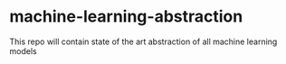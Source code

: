 # machine-learning-abstraction
This repo will contain state of the art abstraction of all machine learning models
